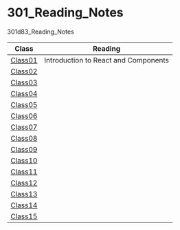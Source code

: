 # 301_Reading_Notes
301d83_Reading_Notes


Class | Reading|
--|--
[Class01]() | Introduction to React and Components
[Class02]() | 
[Class03]() | 
[Class04]() | 
[Class05]() | 
[Class06]() | 
[Class07]() | 
[Class08]() | 
[Class09]() | 
[Class10]() | 
[Class11]() | 
[Class12]() | 
[Class13]() | 
[Class14]() | 
[Class15]() | 


